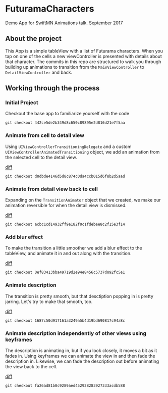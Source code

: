 # FuturamaCharacters
Demo App for SwiftMN Animations talk. September 2017


## About the project

This App is a simple tableView with a list of Futurama characters. When you tap on one of the cells a new viewController is presented with details about that character. The commits in this repo are structured to walk you through building up animations to transition from the `MainViewController` to `DetailViewController` and back.

## Working through the process

### Initial Project

Checkout the base app to familiarize yourself with the code

    git checkout 442ce5de2b349d8c650c89895e2d816d21e7f5aa

### Animate from cell to detail view

Using `UIViewControllerTransitioningDelegate` and a custom `UIViewControllerAnimatedTransitioning` object, we add an animation from the selected cell to the detail view. 

[diff](https://github.com/SwiftMN/FuturamaCharacters/commit/d0dbde4146d5d8c874c0da4ccb015d6f8b2d5aad)

    git checkout d0dbde4146d5d8c874c0da4ccb015d6f8b2d5aad

### Animate from detail view back to cell

Expanding on the `TransitionAnimator` object that we created, we make our animation reversible for when the detail view is dismissed. 

[diff](https://github.com/SwiftMN/FuturamaCharacters/commit/acbc1cd14932ff9e182f0c1fdebee8c2f15e3f14)

    git checkout acbc1cd14932ff9e182f0c1fdebee8c2f15e3f14

### Add blur effect

To make the transition a little smoother we add a blur effect to the tableView, and animate it in and out along with the transition. 

[diff](https://github.com/SwiftMN/FuturamaCharacters/commit/0ef83413bba49719d2e94e8456c5737d092fc5e1)

    git checkout 0ef83413bba49719d2e94e8456c5737d092fc5e1

### Animate description

The transition is pretty smooth, but that desctiption popping in is pretty jarring. Let's try to make that smooth, too. 

[diff](https://github.com/SwiftMN/FuturamaCharacters/commit/1687c50d917161a3249a5b4d19bd690817c94a8c)

    git checkout 1687c50d917161a3249a5b4d19bd690817c94a8c

### Animate description independently of other views using keyframes

The description is animating in, but if you look closely, it moves a bit as it fades in. Using keyframes we can animate the view in and then fade the description in. Likewise, we can fade the description out before animating the view back to the cell. 

[diff](https://github.com/SwiftMN/FuturamaCharacters/commit/fa26ad81b0c9289aed452928283927333acdb588)

    git checkout fa26ad81b0c9289aed452928283927333acdb588



